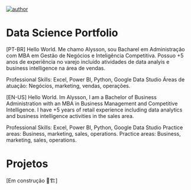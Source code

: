 [![author](https://img.shields.io/badge/author-alysson_guimarães-red.svg)](https://www.linkedin.com/in/guimaraesalysson/)

# Data Science Portfolio

[PT-BR] Hello World. Me chamo Alysson, sou Bacharel em Administração com MBA em Gestão de Negócios e Inteligência Competitiva. Possuo +5 anos de experiência no varejo incluído atividades de data analyis e business intelligence na área de vendas.

Professional Skills: Excel, Power BI, Python, Google Data Studio
Áreas de atuação: Negócios, marketing, vendas, operações.

[EN-US] Hello World. Im Alysson, I am a Bachelor of Business Administration with an MBA in Business Management and Competitive Intelligence. I have +5 years of retail experience including data analytics and business intelligence activities in the sales area.

Professional Skills: Excel, Power BI, Python, Google Data Studio Practice areas: Business, marketing, sales, operations.
Practice areas: Business, marketing, sales, operations.

# Projetos
[Em construção 🚧🏗]
